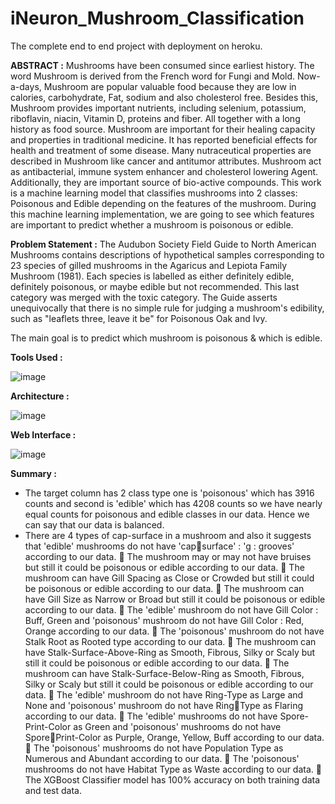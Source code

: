 # iNeuron_Mushroom_Classification
The complete end to end project with deployment on heroku.

<b>ABSTRACT :</b>
Mushrooms have been consumed since earliest history. The word Mushroom is derived from the French word for Fungi and Mold. Now-a-days, Mushroom are popular valuable food because they are low in calories, carbohydrate, Fat, sodium and also cholesterol free. Besides this, Mushroom provides important nutrients, including selenium, potassium, riboflavin, niacin, Vitamin D, proteins and fiber. All together with a long history as food source. Mushroom are important for their healing capacity and properties in traditional medicine. It has reported beneficial effects for health and treatment of some disease. Many nutraceutical properties are described in Mushroom like cancer and antitumor attributes. Mushroom act as antibacterial, immune system enhancer and cholesterol lowering Agent. Additionally, they are important source of bio-active compounds. This work is a machine learning model that classifies mushrooms into 2 classes: Poisonous and Edible depending on the features of the mushroom. During this machine learning implementation, we are going to see which features are important to predict whether a mushroom is poisonous or edible.

<b>Problem Statement :</b>
The Audubon Society Field Guide to North American Mushrooms contains descriptions of hypothetical samples corresponding to 23 species of gilled mushrooms in the Agaricus and Lepiota Family Mushroom (1981). Each species is labelled as either definitely edible, definitely poisonous, or maybe edible but not recommended. This last category was merged with the toxic category. The Guide asserts unequivocally that there is no simple rule for judging a mushroom's edibility, such as "leaflets three, leave it be" for Poisonous Oak and Ivy.

The main goal is to predict which mushroom is poisonous & which is edible.

<b>Tools Used :</b>

![image](https://user-images.githubusercontent.com/86560684/196040693-97ab628d-46f1-417f-91fc-d4d023108513.png)

<b>Architecture :</b>

![image](https://user-images.githubusercontent.com/86560684/196040781-a48a0ad3-cdf9-4686-aeec-fae8ba54f6ef.png)

<b>Web Interface :</b>

![image](https://user-images.githubusercontent.com/86560684/196040889-f949481d-638d-4bad-ac7a-9998a453f18e.png)

<b>Summary :</b>

 - The target column has 2 class type one is 'poisonous' which has 3916 counts and second is 'edible' which has 4208 counts so we have nearly equal counts for poisonous and edible classes in our data. Hence we can say that our data is balanced.
 - There are 4 types of cap-surface in a mushroom and also it suggests that 'edible' mushrooms do not have 'capsurface' : 'g : grooves' according to our data.
 The mushroom may or may not have bruises but still it could be poisonous or edible according to our data.
 The mushroom can have Gill Spacing as Close or Crowded but still it could be poisonous or edible according to 
our data.
 The mushroom can have Gill Size as Narrow or Broad but still it could be poisonous or edible according to our 
data.
 The 'edible' mushroom do not have Gill Color : Buff, Green and 'poisonous' mushroom do not have Gill Color : 
Red, Orange according to our data.
 The 'poisonous' mushroom do not have Stalk Root as Rooted type according to our data.
 The mushroom can have Stalk-Surface-Above-Ring as Smooth, Fibrous, Silky or Scaly but still it could be poisonous 
or edible according to our data.
 The mushroom can have Stalk-Surface-Below-Ring as Smooth, Fibrous, Silky or Scaly but still it could be poisonous 
or edible according to our data.
 The 'edible' mushroom do not have Ring-Type as Large and None and 'poisonous' mushroom do not have RingType as Flaring according to our data.
 The 'edible' mushrooms do not have Spore-Print-Color as Green and 'poisonous' mushrooms do not have SporePrint-Color as Purple, Orange, Yellow, Buff according to our data.
 The 'poisonous' mushrooms do not have Population Type as Numerous and Abundant according to our data.
 The 'poisonous' mushrooms do not have Habitat Type as Waste according to our data.
 The XGBoost Classifier model has 100% accuracy on both training data and test data.




